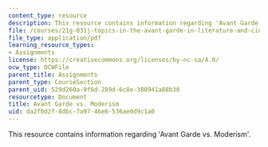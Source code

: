 ```yaml
---
content_type: resource
description: This resource contains information regarding 'Avant Garde vs. Moderism'.
file: /courses/21g-031j-topics-in-the-avant-garde-in-literature-and-cinema-spring-2003/da2f0d2f8dbc7a9746e6536ae0d9c1a0_MIT21G_031JS03_avantvsmod.pdf
file_type: application/pdf
learning_resource_types:
- Assignments
license: https://creativecommons.org/licenses/by-nc-sa/4.0/
ocw_type: OCWFile
parent_title: Assignments
parent_type: CourseSection
parent_uid: 529d260a-9f6d-289d-6c8e-380941a88b30
resourcetype: Document
title: Avant Garde vs. Moderism
uid: da2f0d2f-8dbc-7a97-46e6-536ae0d9c1a0
---
```

This resource contains information regarding 'Avant Garde vs. Moderism'.